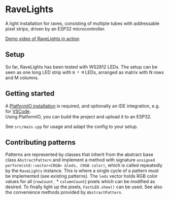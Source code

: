 # RaveLights

A light installation for raves, consisting of multiple tubes with addressable pixel strips, driven by an ESP32 microcontroller.

[Demo video of RaveLights in action](docs/demo.gif)

## Setup

So far, RaveLights has been tested with WS2812 LEDs.
The setup can be seen as one long LED strip with `N * M` LEDs, arranged as matrix with N rows and M columns.

## Getting started

A [PlatformIO installation](https://platformio.org/install) is required, and optionally an IDE integration, e.g. for [VSCode](https://platformio.org/install/ide?install=vscode).  
Using PlatformIO, you can build the project and upload it to an ESP32.

See `src/main.cpp` for usage and adapt the config to your setup.

## Contributing patterns

Patterns are represented by classes that inherit from the abstract base class `AbstractPattern` and implement a method with signature `unsigned perform(std::vector<CRGB> &leds, CRGB color)`, which is called repeatedly by the `RaveLights` instance.
This is where a single cycle of a pattern must be implemented (see existing patterns).
The `leds` vector holds RGB color values for all (`rowCount_` * `columnCount`) pixels which can be modified as desired.
To finally light up the pixels, `FastLED.show()` can be used. See also the convenience methods provided by `AbstractPattern`.

